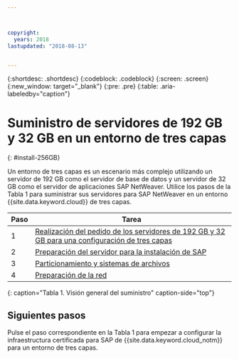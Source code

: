 ```yaml
---



copyright:
  years: 2018
lastupdated: "2018-08-13"


---
```


{:shortdesc: .shortdesc}
{:codeblock: .codeblock}
{:screen: .screen}
{:new_window: target="_blank"}
{:pre: .pre}
{:table: .aria-labeledby="caption"}

# Suministro de servidores de 192 GB y 32 GB en un entorno de tres capas
{: #install-256GB}

Un entorno de tres capas es un escenario más complejo utilizando un servidor de 192 GB como el servidor de base de datos y un servidor de 32 GB como el servidor de aplicaciones SAP NetWeaver. Utilice los pasos de la Tabla 1 para suministrar sus servidores para SAP NetWeaver en un entorno {{site.data.keyword.cloud}} de tres capas.

| Paso | Tarea |
| --- | --- |
| 1 | [Realización del pedido de los servidores de 192 GB y 32 GB para una configuración de tres capas](/docs/infrastructure/sap-netweaver-rhel-qrg/rhel-set-up-infrastructure-three-tier.html) |
| 2 | [Preparación del servidor para la instalación de SAP](/docs/infrastructure/sap-netweaver-rhel-qrg/rhel-prepare-server-256GB.html) |
| 3 | [Particionamiento y sistemas de archivos](/docs/infrastructure/sap-netweaver-rhel-qrg/rhel-partition-256GB.html) |
| 4 | [Preparación de la red](/docs/infrastructure/sap-netweaver-rhel-qrg/rhel-prepare-network.html#network) |
{: caption="Tabla 1. Visión general del suministro" caption-side="top"}

## Siguientes pasos

Pulse el paso correspondiente en la Tabla 1 para empezar a configurar la infraestructura certificada para SAP de {{site.data.keyword.cloud_notm}} para un entorno de tres capas.

